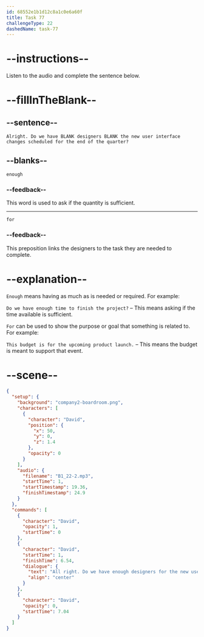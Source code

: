 ```yaml
---
id: 68552e1b1d12c8a1c0e6a60f
title: Task 77
challengeType: 22
dashedName: task-77
---
```


<!-- (Audio) David: Alright. Do we have enough designers for the new user interface changes scheduled for the end of the quarter? -->

# --instructions--

Listen to the audio and complete the sentence below.

# --fillInTheBlank--

## --sentence--

`Alright. Do we have BLANK designers BLANK the new user interface changes scheduled for the end of the quarter?`

## --blanks--

`enough`

### --feedback--

This word is used to ask if the quantity is sufficient.

---

`for`

### --feedback--

This preposition links the designers to the task they are needed to complete.

# --explanation--

`Enough` means having as much as is needed or required. For example:

`Do we have enough time to finish the project?` – This means asking if the time available is sufficient.

`For` can be used to show the purpose or goal that something is related to. For example:

`This budget is for the upcoming product launch.` – This means the budget is meant to support that event.

# --scene--

```json
{
  "setup": {
    "background": "company2-boardroom.png",
    "characters": [
      {
        "character": "David",
        "position": {
          "x": 50,
          "y": 0,
          "z": 1.4
        },
        "opacity": 0
      }
    ],
    "audio": {
      "filename": "B1_22-2.mp3",
      "startTime": 1,
      "startTimestamp": 19.36,
      "finishTimestamp": 24.9
    }
  },
  "commands": [
    {
      "character": "David",
      "opacity": 1,
      "startTime": 0
    },
    {
      "character": "David",
      "startTime": 1,
      "finishTime": 6.54,
      "dialogue": {
        "text": "All right. Do we have enough designers for the new user interface changes scheduled for the end of the quarter?",
        "align": "center"
      }
    },
    {
      "character": "David",
      "opacity": 0,
      "startTime": 7.04
    }
  ]
}
```
